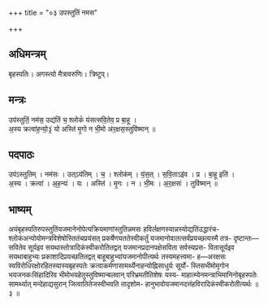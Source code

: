 +++
title = "०३ उपस्तुतिं नमस"

+++
## अधिमन्त्रम्
बृहस्पतिः। अगस्त्यो मैत्रावरुणिः। त्रिष्टुप्।

## मन्त्रः
उप॑स्तुतिं॒ नम॑स॒ उद्य॑तिं च॒ श्लोकं॑ यंसत्सवि॒तेव॒ प्र बा॒हू ।  
अ॒स्य क्रत्वा॑ह॒न्यो॒३॒॑ यो अस्ति॑ मृ॒गो न भी॒मो अ॑र॒क्षस॒स्तुवि॑ष्मान् ॥

## पदपाठः
उप॑ऽस्तुतिम् । नम॑सः । उत्ऽय॑तिम् । च॒ । श्लोक॑म् । यं॒स॒त् । स॒वि॒ताऽइ॑व । प्र । बा॒हू इति॑ ।  
अ॒स्य । क्रत्वा॑ । अ॒ह॒न्यः॑ । यः । अस्ति॑ । मृ॒गः । न । भी॒मः । अ॒र॒क्षसः॑ । तुवि॑ष्मान् ॥

## भाष्यम्
अयंबृहस्पतिरुपस्तुतिंयजमानेनोपेत्यक्रियमाणांस्तुतिन्नमसः हविर्लक्षणस्यान्नस्योद्यतिंउद्धारंच- श्लोकंअन्योयोमन्त्रविशेषोस्तितंचप्रयंसत् प्रकर्षेणयततेस्वीकर्तुं यजमानोवातत्सर्वंप्रयच्छत्यस्मै तत्र- दृष्टान्तः—सवितेव सूर्यइव सयथास्तोत्रादिकंस्वीकरोतितद्वत् यजमानप्रदानपक्षेसविता सर्वस्यप्रस- वितासूर्यइव सयथाबाहुभ्यः प्रकाशादिप्रयच्छतितद्वत् बाहूबाहुभ्यांयजमानोपीत्यर्थः तस्यमहत्त्वमा- ह—अरक्षसः स्वविरोधिरक्षोरहितस्यास्यबृहस्पतेः क्रत्वाकर्मणासामर्थ्येनाहन्योह्निसाधुर्यः सूर्यो- स्तिसभीमोमृगोन भयजनकःसिंहादिरिव भीमोभयहेतुस्तुविष्मान्बलवान् परिभ्रमतीतिशेषः यस्य- माहात्म्येनमन्त्राभिमानिनोबृहस्पतेः सामर्थ्यात् मन्देहाद्यसुरान् जित्वातितेजस्वीभवति तादृशोम- हानुभावोयजमानदत्तंहविरादिकंस्वीकरोतीत्यर्थः ॥ ३ ॥
